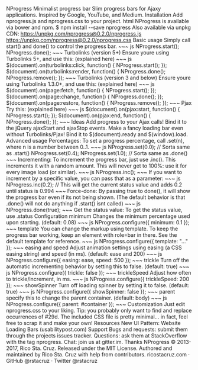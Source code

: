 NProgress Minimalist progress bar Slim progress bars for Ajaxy applications. Inspired by Google, YouTube, and Medium. Installation Add nprogress.js and nprogress.css to your project. html <script src=nprogress.js></script> <link rel=stylesheet href=nprogress.css/> NProgress is available via bower and npm. $ npm install --save nprogress Also available via unpkg CDN: https://unpkg.com/nprogress@0.2.0/nprogress.js https://unpkg.com/nprogress@0.2.0/nprogress.css Basic usage Simply call start() and done() to control the progress bar. ~~~ js NProgress.start(); NProgress.done(); ~~~ Turbolinks (version 5+) Ensure youre using Turbolinks 5+, and use this: (explained here) ~~~ js $(document).on(turbolinks:click, function() { NProgress.start(); }); $(document).on(turbolinks:render, function() { NProgress.done(); NProgress.remove(); }); ~~~ Turbolinks (version 3 and below) Ensure youre using Turbolinks 1.3.0+, and use this: (explained here) ~~~ js $(document).on(page:fetch, function() { NProgress.start(); }); $(document).on(page:change, function() { NProgress.done(); }); $(document).on(page:restore, function() { NProgress.remove(); }); ~~~ Pjax Try this: (explained here) ~~~ js $(document).on(pjax:start, function() { NProgress.start(); }); $(document).on(pjax:end, function() { NProgress.done(); }); ~~~ Ideas Add progress to your Ajax calls! Bind it to the jQuery ajaxStart and ajaxStop events. Make a fancy loading bar even without Turbolinks/Pjax! Bind it to $(document).ready and $(window).load. Advanced usage Percentages: To set a progress percentage, call .set(n), where n is a number between 0..1. ~~~ js NProgress.set(0.0); // Sorta same as .start() NProgress.set(0.4); NProgress.set(1.0); // Sorta same as .done() ~~~ Incrementing: To increment the progress bar, just use .inc(). This increments it with a random amount. This will never get to 100%: use it for every image load (or similar). ~~~ js NProgress.inc(); ~~~ If you want to increment by a specific value, you can pass that as a parameter: ~~~ js NProgress.inc(0.2); // This will get the current status value and adds 0.2 until status is 0.994 ~~~ Force-done: By passing true to done(), it will show the progress bar even if its not being shown. (The default behavior is that .done() will not do anything if .start() isnt called) ~~~ js NProgress.done(true); ~~~ Get the status value: To get the status value, use .status Configuration minimum Changes the minimum percentage used upon starting. (default: 0.08) ~~~ js NProgress.configure({ minimum: 0.1 }); ~~~ template You can change the markup using template. To keep the progress bar working, keep an element with role=bar in there. See the default template for reference. ~~~ js NProgress.configure({ template: "..." }); ~~~ easing and speed Adjust animation settings using easing (a CSS easing string) and speed (in ms). (default: ease and 200) ~~~ js NProgress.configure({ easing: ease, speed: 500 }); ~~~ trickle Turn off the automatic incrementing behavior by setting this to false. (default: true) ~~~ js NProgress.configure({ trickle: false }); ~~~ trickleSpeed Adjust how often to trickle/increment, in ms. ~~~ js NProgress.configure({ trickleSpeed: 200 }); ~~~ showSpinner Turn off loading spinner by setting it to false. (default: true) ~~~ js NProgress.configure({ showSpinner: false }); ~~~ parent specify this to change the parent container. (default: body) ~~~ js NProgress.configure({ parent: #container }); ~~~ Customization Just edit nprogress.css to your liking. Tip: you probably only want to find and replace occurrences of #29d. The included CSS file is pretty minimal... in fact, feel free to scrap it and make your own! Resources New UI Pattern: Website Loading Bars (usabilitypost.com) Support Bugs and requests: submit them through the projects issues tracker. Questions: ask them at StackOverflow with the tag nprogress. Chat: join us at gitter.im. Thanks NProgress © 2013-2017, Rico Sta. Cruz. Released under the MIT License. Authored and maintained by Rico Sta. Cruz with help from contributors. ricostacruz.com · GitHub @rstacruz · Twitter @rstacruz